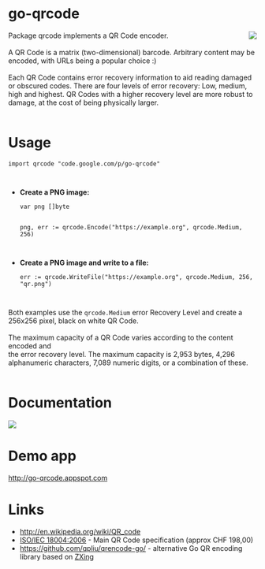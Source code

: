 # go-qrcode #

<img src='https://skip.org/img/nyancat-youtube-qr.png' align='right'>

Package qrcode implements a QR Code encoder.<br>
<br>
A QR Code is a matrix (two-dimensional) barcode. Arbitrary content may be encoded, with URLs being a popular choice :)<br>
<br>
Each QR Code contains error recovery information to aid reading damaged or obscured codes. There are four levels of error recovery: Low, medium, high and highest. QR Codes with a higher recovery level are more robust to damage, at the cost of being physically larger.<br>
<br>
<h1>Usage</h1>
<pre><code>import qrcode "code.google.com/p/go-qrcode"<br>
</code></pre>

<ul><li><b>Create a PNG image:</b>
<pre><code>var png []byte<br>
png, err := qrcode.Encode("https://example.org", qrcode.Medium, 256)<br>
</code></pre></li></ul>

<ul><li><b>Create a PNG image and write to a file:</b>
<pre><code>err := qrcode.WriteFile("https://example.org", qrcode.Medium, 256, "qr.png")<br>
</code></pre></li></ul>

Both examples use the <code>qrcode.Medium</code> error Recovery Level and create a 256x256 pixel, black on white QR Code.<br>
<br>
The maximum capacity of a QR Code varies according to the content encoded and<br>
the error recovery level. The maximum capacity is 2,953 bytes, 4,296<br>
alphanumeric characters, 7,089 numeric digits, or a combination of these.<br>
<br>
<h1>Documentation</h1>

<a href='https://godoc.org/code.google.com/p/go-qrcode'><img src='https://godoc.org/code.google.com/p/go-qrcode?status.png' /></a>

<h1>Demo app</h1>
<a href='http://go-qrcode.appspot.com'>http://go-qrcode.appspot.com</a>

<h1>Links</h1>

<ul><li><a href='http://en.wikipedia.org/wiki/QR_code'>http://en.wikipedia.org/wiki/QR_code</a>
</li><li><a href='http://www.iso.org/iso/catalogue_detail.htm?csnumber=43655'>ISO/IEC 18004:2006</a> - Main QR Code specification (approx CHF 198,00)<br>
</li><li><a href='https://github.com/qpliu/qrencode-go/'>https://github.com/qpliu/qrencode-go/</a> - alternative Go QR encoding library based on <a href='https://github.com/zxing/zxing'>ZXing</a>